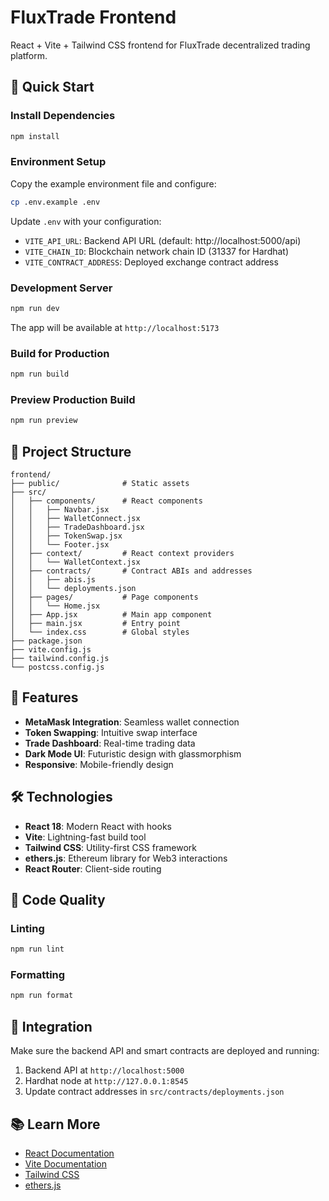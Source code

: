 # FluxTrade Frontend

React + Vite + Tailwind CSS frontend for FluxTrade decentralized trading platform.

## 🚀 Quick Start

### Install Dependencies

```bash
npm install
```

### Environment Setup

Copy the example environment file and configure:

```bash
cp .env.example .env
```

Update `.env` with your configuration:
- `VITE_API_URL`: Backend API URL (default: http://localhost:5000/api)
- `VITE_CHAIN_ID`: Blockchain network chain ID (31337 for Hardhat)
- `VITE_CONTRACT_ADDRESS`: Deployed exchange contract address

### Development Server

```bash
npm run dev
```

The app will be available at `http://localhost:5173`

### Build for Production

```bash
npm run build
```

### Preview Production Build

```bash
npm run preview
```

## 📂 Project Structure

```
frontend/
├── public/              # Static assets
├── src/
│   ├── components/      # React components
│   │   ├── Navbar.jsx
│   │   ├── WalletConnect.jsx
│   │   ├── TradeDashboard.jsx
│   │   ├── TokenSwap.jsx
│   │   └── Footer.jsx
│   ├── context/         # React context providers
│   │   └── WalletContext.jsx
│   ├── contracts/       # Contract ABIs and addresses
│   │   ├── abis.js
│   │   └── deployments.json
│   ├── pages/           # Page components
│   │   └── Home.jsx
│   ├── App.jsx          # Main app component
│   ├── main.jsx         # Entry point
│   └── index.css        # Global styles
├── package.json
├── vite.config.js
├── tailwind.config.js
└── postcss.config.js
```

## 🎨 Features

- **MetaMask Integration**: Seamless wallet connection
- **Token Swapping**: Intuitive swap interface
- **Trade Dashboard**: Real-time trading data
- **Dark Mode UI**: Futuristic design with glassmorphism
- **Responsive**: Mobile-friendly design

## 🛠️ Technologies

- **React 18**: Modern React with hooks
- **Vite**: Lightning-fast build tool
- **Tailwind CSS**: Utility-first CSS framework
- **ethers.js**: Ethereum library for Web3 interactions
- **React Router**: Client-side routing

## 📝 Code Quality

### Linting

```bash
npm run lint
```

### Formatting

```bash
npm run format
```

## 🔗 Integration

Make sure the backend API and smart contracts are deployed and running:

1. Backend API at `http://localhost:5000`
2. Hardhat node at `http://127.0.0.1:8545`
3. Update contract addresses in `src/contracts/deployments.json`

## 📚 Learn More

- [React Documentation](https://react.dev/)
- [Vite Documentation](https://vitejs.dev/)
- [Tailwind CSS](https://tailwindcss.com/)
- [ethers.js](https://docs.ethers.org/)
